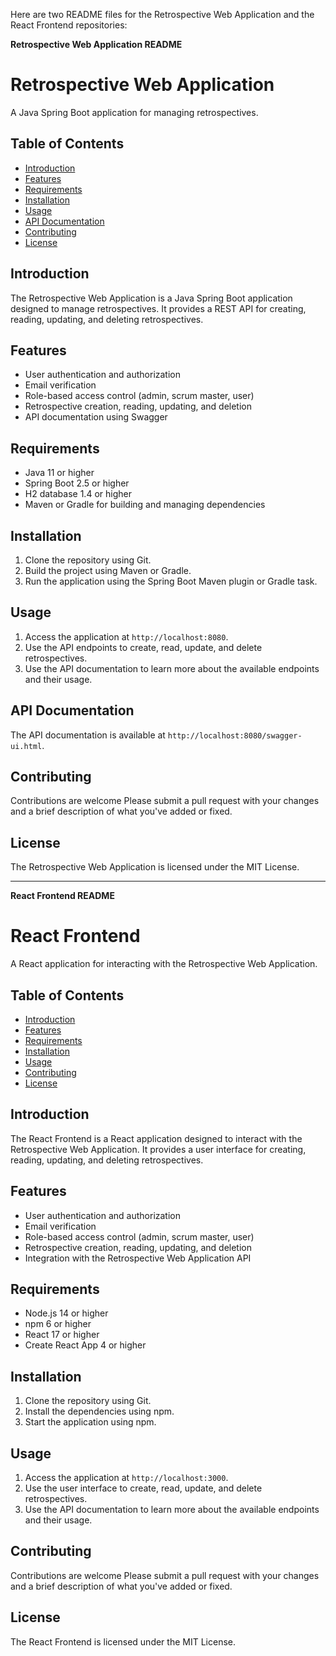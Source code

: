 Here are two README files for the Retrospective Web Application and the React Frontend repositories:

**Retrospective Web Application README**

# Retrospective Web Application

A Java Spring Boot application for managing retrospectives.

## Table of Contents

* [Introduction](#introduction)
* [Features](#features)
* [Requirements](#requirements)
* [Installation](#installation)
* [Usage](#usage)
* [API Documentation](#api-documentation)
* [Contributing](#contributing)
* [License](#license)

## Introduction

The Retrospective Web Application is a Java Spring Boot application designed to manage retrospectives. It provides a REST API for creating, reading, updating, and deleting retrospectives.

## Features

* User authentication and authorization
* Email verification
* Role-based access control (admin, scrum master, user)
* Retrospective creation, reading, updating, and deletion
* API documentation using Swagger

## Requirements

* Java 11 or higher
* Spring Boot 2.5 or higher
* H2 database 1.4 or higher
* Maven or Gradle for building and managing dependencies

## Installation

1. Clone the repository using Git.
2. Build the project using Maven or Gradle.
3. Run the application using the Spring Boot Maven plugin or Gradle task.

## Usage

1. Access the application at `http://localhost:8080`.
2. Use the API endpoints to create, read, update, and delete retrospectives.
3. Use the API documentation to learn more about the available endpoints and their usage.

## API Documentation

The API documentation is available at `http://localhost:8080/swagger-ui.html`.

## Contributing

Contributions are welcome Please submit a pull request with your changes and a brief description of what you've added or fixed.

## License

The Retrospective Web Application is licensed under the MIT License.

---

**React Frontend README**

# React Frontend

A React application for interacting with the Retrospective Web Application.

## Table of Contents

* [Introduction](#introduction)
* [Features](#features)
* [Requirements](#requirements)
* [Installation](#installation)
* [Usage](#usage)
* [Contributing](#contributing)
* [License](#license)

## Introduction

The React Frontend is a React application designed to interact with the Retrospective Web Application. It provides a user interface for creating, reading, updating, and deleting retrospectives.

## Features

* User authentication and authorization
* Email verification
* Role-based access control (admin, scrum master, user)
* Retrospective creation, reading, updating, and deletion
* Integration with the Retrospective Web Application API

## Requirements

* Node.js 14 or higher
* npm 6 or higher
* React 17 or higher
* Create React App 4 or higher

## Installation

1. Clone the repository using Git.
2. Install the dependencies using npm.
3. Start the application using npm.

## Usage

1. Access the application at `http://localhost:3000`.
2. Use the user interface to create, read, update, and delete retrospectives.
3. Use the API documentation to learn more about the available endpoints and their usage.

## Contributing

Contributions are welcome Please submit a pull request with your changes and a brief description of what you've added or fixed.

## License

The React Frontend is licensed under the MIT License.